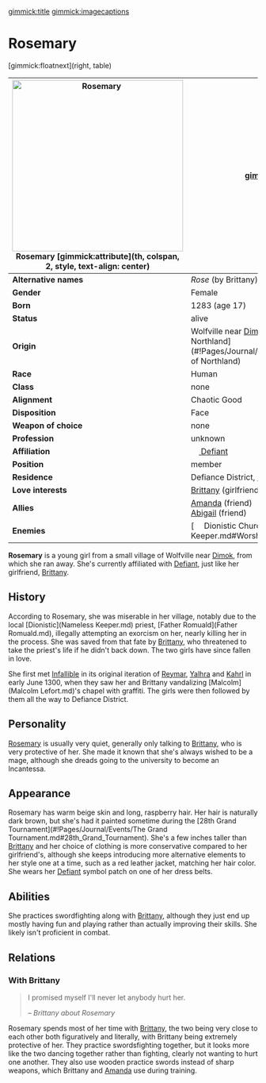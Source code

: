 [gimmick:title](Rosemary)
[gimmick:imagecaptions]( )

# Rosemary

[gimmick:floatnext](right, table)

| <a href="https://i.imgur.com/p6FkPpj.jpg"><img src="https://i.imgur.com/p6FkPpj.jpg" width="345px" alt="Rosemary" title="Rosemary"></img></a><br />Rosemary [gimmick:attribute](th, colspan, 2, style, text-align: center) | [gimmick:del]()                                              |
| ------------------------------------------------------------ | ------------------------------------------------------------ |
| **Alternative names**                                        | *Rose* (by Brittany)                                         |
| **Gender**                                                   | Female                                                       |
| **Born**                                                     | 1283 (age 17)                                                |
| **Status**                                                   | alive                                                        |
| **Origin**                                                   | Wolfville near [Dimok](#!Pages/Journal/Locations/Dimok.md), [Kingdom of <br />Northland](#!Pages/Journal/Organizations/Kingdom of Northland) |
| **Race**                                                     | Human                                                        |
| **Class**                                                    | none                                                         |
| **Alignment**                                                | Chaotic Good                                                 |
| **Disposition**                                              | Face                                                         |
| **Weapon of choice**                                         | none                                                         |
| **Profession**                                               | unknown                                                      |
| **Affiliation**                                              | [<img src="https://i.imgur.com/ZVeztfS.png" height="16px"></img> Defiant](#!Pages/Journal/Organizations/Defiant.md) |
| **Position**                                                 | member                                                       |
| **Residence**                                                | Defiance District, [Dimok](#!Pages/Journal/Locations/Dimok.md) |
| **Love interests**                                           | [Brittany](Brittany.md) (girlfriend)                         |
| **Allies**                                                   | [Amanda](Amanda.md) (friend)<br />[Abigail](Abigail.md) (friend) |
| **Enemies**                                                  | [<img src="https://i.imgur.com/mU5mAl5.png" height="16px"></img> Dionistic Church](Nameless Keeper.md#Worshippers) |

**Rosemary** is a young girl from a small village of Wolfville near [Dimok](#!Pages/Journal/Locations/Dimok.md), from which she ran away. She's currently affiliated with [Defiant](#!Pages/Journal/Organizations/Defiant.md), just like her girlfriend, [Brittany](Brittany.md).

## History

According to Rosemary, she was miserable in her village, notably due to the local [Dionistic](Nameless Keeper.md) priest, [Father Romuald](Father Romuald.md), illegally attempting an exorcism on her, nearly killing her in the process. She was saved from that fate by [Brittany](Brittany.md), who threatened to take the priest's life if he didn't back down. The two girls have since fallen in love.

She first met [Infallible](Pages/Journal/Organizations/Infallible.md) in its original iteration of [Reymar](Reymar.md), [Yalhra](Yalhra.md) and [Kahrl](Kahrl.md) in early June 1300, when they saw her and Brittany vandalizing [Malcolm](Malcolm Lefort.md)'s chapel with graffiti. The girls were then followed by them all the way to Defiance District.

## Personality

[Rosemary](Rosemary.md) is usually very quiet, generally only talking to [Brittany](Brittany.md), who is very protective of her. She made it known that she's always wished to be a mage, although she dreads going to the university to become an Incantessa.

## Appearance

Rosemary has warm beige skin and long, raspberry hair. Her hair is naturally dark brown, but she's had it painted sometime during the [28th Grand Tournament](#!Pages/Journal/Events/The Grand Tournament.md#28th_Grand_Tournament). She's a few inches taller than [Brittany](Brittany.md) and her choice of clothing is more conservative compared to her girlfriend's, although she keeps introducing more alternative elements to her style one at a time, such as a red leather jacket, matching her hair color. She wears her [Defiant](#!Pages/Journal/Organizations/Defiant.md) symbol patch on one of her dress belts.

## Abilities

She practices swordfighting along with [Brittany](Brittany.md), although they just end up mostly having fun and playing rather than actually improving their skills. She likely isn't proficient in combat.

## Relations

### With Brittany

> I promised myself I'll never let anybody hurt her.
>
> – *Brittany about Rosemary*

Rosemary spends most of her time with [Brittany](Brittany.md), the two being very close to each other both figuratively and literally, with Brittany being extremely protective of her. They practice swordsfighting together, but it looks more like the two dancing together rather than fighting, clearly not wanting to hurt one another. They also use wooden practice swords instead of sharp weapons, which Brittany and [Amanda](Amanda.md) use during training.